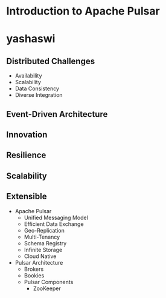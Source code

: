 # Introduction to Apache Pulsar
# yashaswi
## Distributed Challenges
- Availability
- Scalability
- Data Consistency
- Diverse Integration

## Event-Driven Architecture

## Innovation

## Resilience

## Scalability

## Extensible
- Apache Pulsar
  - Unified Messaging Model
  - Efficient Data Exchange
  - Geo-Replication
  - Multi-Tenancy
  - Schema Registry
  - Infinite Storage
  - Cloud Native
- Pulsar Architecture
  - Brokers
  - Bookies
  - Pulsar Components
    - ZooKeeper
